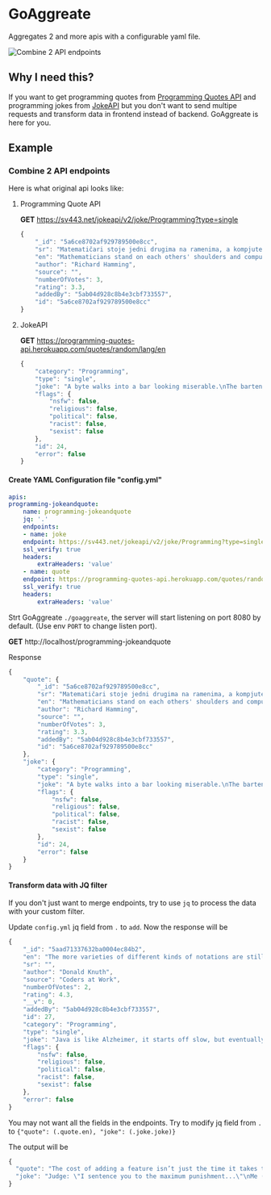 # GoAggreate

Aggregates 2 and more apis with a configurable yaml file.

![Combine 2 API endpoints](http://www.plantuml.com/plantuml/png/XP0nItDH38Rt_8fmftRuFj3HGIeYBkAWZYwX9_Vss7EIqoH7wR-tfHGhXRebF3nloBlm88jU2qIEmlYeTzDaJC40lixIoAXYLT7bohGoXdK-8RwYf5zP9XofE0FGCjHmk2-P9GQ0uuJ_Rd7uIHzky8KtdJtsHlwau5yOu7GxbvzKrxtXKcNCKpUAhF8kiyF-VrlB7A2eDdnbIMY7KuwUQoz1mjgzR07nxCg3fAPP0g-6Y_ZwCduUW2NzzSMRaRYELj7OcugpxvwWrieMFpOuvX9iy_EKOwdx4WyUpcAVDQfLJfWeQASjM5AlvHi0)

## Why I need this?

If you want to get programming quotes from [Programming Quotes API](https://github.com/skolakoda/programming-quotes-api) and programming jokes from [JokeAPI](https://sv443.net/jokeapi/v2) but you don't want to send multipe requests and transform data in frontend instead of backend. GoAggreate is here for you.

## Example

### Combine 2 API endpoints

Here is what original api looks like:

1. Programming Quote API

    **GET** https://sv443.net/jokeapi/v2/joke/Programming?type=single

    ```javascript
    {
        "_id": "5a6ce8702af929789500e8cc",
        "sr": "Matematičari stoje jedni drugima na ramenima, a kompjuterski naučnici stoje jedni drugima na prstima.",
        "en": "Mathematicians stand on each others' shoulders and computer scientists stand on each others' toes.",
        "author": "Richard Hamming",
        "source": "",
        "numberOfVotes": 3,
        "rating": 3.3,
        "addedBy": "5ab04d928c8b4e3cbf733557",
        "id": "5a6ce8702af929789500e8cc"
    }
    ```

2. JokeAPI

    **GET** https://programming-quotes-api.herokuapp.com/quotes/random/lang/en

    ```javascript
    {
        "category": "Programming",
        "type": "single",
        "joke": "A byte walks into a bar looking miserable.\nThe bartender asks him: \"What's wrong buddy?\"\n\"Parity error.\" he replies. \n\"Ah that makes sense, I thought you looked a bit off.\"",
        "flags": {
            "nsfw": false,
            "religious": false,
            "political": false,
            "racist": false,
            "sexist": false
        },
        "id": 24,
        "error": false
    }
    ```

#### Create YAML Configuration file \"config.yml\"

```yaml
apis:
programming-jokeandquote:
    name: programming-jokeandquote
    jq: '.'
    endpoints:
    - name: joke
    endpoint: https://sv443.net/jokeapi/v2/joke/Programming?type=single
    ssl_verify: true
    headers:
        extraHeaders: 'value'
    - name: quote
    endpoint: https://programming-quotes-api.herokuapp.com/quotes/random/lang/en
    ssl_verify: true
    headers:
        extraHeaders: 'value'

```

Strt GoAggreate `./goaggreate`, the server will start listening on port 8080 by default. (Use env `PORT` to change listen port).

**GET** http://localhost/programming-jokeandquote

Response

```javascript
{
    "quote": {
        "_id": "5a6ce8702af929789500e8cc",
        "sr": "Matematičari stoje jedni drugima na ramenima, a kompjuterski naučnici stoje jedni drugima na prstima.",
        "en": "Mathematicians stand on each others' shoulders and computer scientists stand on each others' toes.",
        "author": "Richard Hamming",
        "source": "",
        "numberOfVotes": 3,
        "rating": 3.3,
        "addedBy": "5ab04d928c8b4e3cbf733557",
        "id": "5a6ce8702af929789500e8cc"
    },
    "joke": {
        "category": "Programming",
        "type": "single",
        "joke": "A byte walks into a bar looking miserable.\nThe bartender asks him: \"What's wrong buddy?\"\n\"Parity error.\" he replies. \n\"Ah that makes sense, I thought you looked a bit off.\"",
        "flags": {
            "nsfw": false,
            "religious": false,
            "political": false,
            "racist": false,
            "sexist": false
        },
        "id": 24,
        "error": false
    }
}
```

#### Transform data with JQ filter

If you don't just want to merge endpoints, try to use `jq` to process the data with your custom filter.

Update `config.yml` jq field from `.` to `add`. Now the response will be

```javascript
{
    "_id": "5aad71337632ba0004ec84b2",
    "en": "The more varieties of different kinds of notations are still useful — don’t only read the people who code like you.",
    "sr": "",
    "author": "Donald Knuth",
    "source": "Coders at Work",
    "numberOfVotes": 2,
    "rating": 4.3,
    "__v": 0,
    "addedBy": "5ab04d928c8b4e3cbf733557",
    "id": 27,
    "category": "Programming",
    "type": "single",
    "joke": "Java is like Alzheimer, it starts off slow, but eventually, your memory is gone.",
    "flags": {
        "nsfw": false,
        "religious": false,
        "political": false,
        "racist": false,
        "sexist": false
    },
    "error": false
}
```

You may not want all the fields in the endpoints. Try to modify jq field from `.` to `{"quote": (.quote.en), "joke": (.joke.joke)}`

The output will be

```javascript
{
  "quote": "The cost of adding a feature isn’t just the time it takes to code it. The cost also includes the addition of an obstacle to future expansion. The trick is to pick the features that don’t fight each other.",
  "joke": "Judge: \"I sentence you to the maximum punishment...\"\nMe (thinking): \"Please be death, please be death...\"\nJudge: \"Learn Java!\"\nMe: \"Damn.\""
}
```
